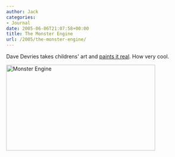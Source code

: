 ```yaml
---
author: Jack
categories:
- Journal
date: 2005-06-06T21:07:58+00:00
title: The Monster Engine
url: /2005/the-monster-engine/
---
```


Dave Devries takes childrens' art and [paints it real][1]. How very cool.

<img src="/files/monsterengine.jpg" width="400" height="230" alt="Monster Engine" />

 [1]: http://www.themonsterengine.com/art.html
